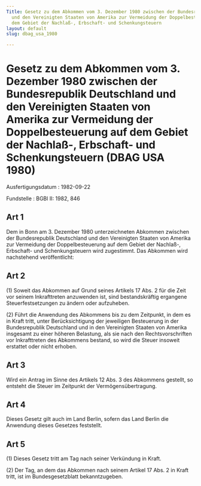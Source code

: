 ```yaml
---
Title: Gesetz zu dem Abkommen vom 3. Dezember 1980 zwischen der Bundesrepublik Deutschland
  und den Vereinigten Staaten von Amerika zur Vermeidung der Doppelbesteuerung auf
  dem Gebiet der Nachlaß-, Erbschaft- und Schenkungsteuern
layout: default
slug: dbag_usa_1980

---
```


# Gesetz zu dem Abkommen vom 3. Dezember 1980 zwischen der Bundesrepublik Deutschland und den Vereinigten Staaten von Amerika zur Vermeidung der Doppelbesteuerung auf dem Gebiet der Nachlaß-, Erbschaft- und Schenkungsteuern (DBAG USA 1980)

Ausfertigungsdatum
:   1982-09-22

Fundstelle
:   BGBl II: 1982, 846



## Art 1

Dem in Bonn am 3. Dezember 1980 unterzeichneten Abkommen zwischen der
Bundesrepublik Deutschland und den Vereinigten Staaten von Amerika zur
Vermeidung der Doppelbesteuerung auf dem Gebiet der Nachlaß-,
Erbschaft- und Schenkungsteuern wird zugestimmt. Das Abkommen wird
nachstehend veröffentlicht:


## Art 2

(1) Soweit das Abkommen auf Grund seines Artikels 17 Abs. 2 für die
Zeit vor seinem Inkrafttreten anzuwenden ist, sind bestandskräftig
ergangene Steuerfestsetzungen zu ändern oder aufzuheben.

(2) Führt die Anwendung des Abkommens bis zu dem Zeitpunkt, in dem es
in Kraft tritt, unter Berücksichtigung der jeweiligen Besteuerung in
der Bundesrepublik Deutschland und in den Vereinigten Staaten von
Amerika insgesamt zu einer höheren Belastung, als sie nach den
Rechtsvorschriften vor Inkrafttreten des Abkommens bestand, so wird
die Steuer insoweit erstattet oder nicht erhoben.


## Art 3

Wird ein Antrag im Sinne des Artikels 12 Abs. 3 des Abkommens
gestellt, so entsteht die Steuer im Zeitpunkt der
Vermögensübertragung.


## Art 4

Dieses Gesetz gilt auch im Land Berlin, sofern das Land Berlin die
Anwendung dieses Gesetzes feststellt.


## Art 5

(1) Dieses Gesetz tritt am Tag nach seiner Verkündung in Kraft.

(2) Der Tag, an dem das Abkommen nach seinem Artikel 17 Abs. 2 in
Kraft tritt, ist im Bundesgesetzblatt bekanntzugeben.

